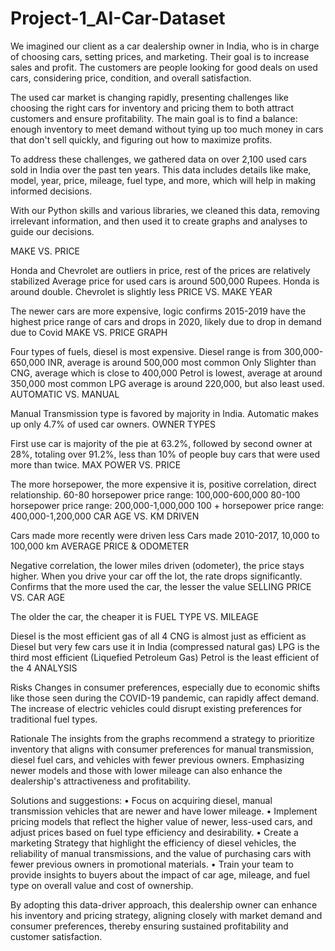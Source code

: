 # Project-1_AI-Car-Dataset

We imagined our client as a car dealership owner in India, who is in charge of choosing cars, setting prices, and marketing. Their goal is to increase sales and profit. The customers are people looking for good deals on used cars, considering price, condition, and overall satisfaction.

The used car market is changing rapidly, presenting challenges like choosing the right cars for inventory and pricing them to both attract customers and ensure profitability. The main goal is to find a balance: enough inventory to meet demand without tying up too much money in cars that don't sell quickly, and figuring out how to maximize profits.

To address these challenges, we gathered data on over 2,100 used cars sold in India over the past ten years. This data includes details like make, model, year, price, mileage, fuel type, and more, which will help in making informed decisions.

With our Python skills and various libraries, we cleaned this data, removing irrelevant information, and then used it to create graphs and analyses to guide our decisions.

MAKE VS. PRICE

Honda and Chevrolet are outliers in price, rest of the prices are relatively stabilized
Average price for used cars is around 500,000 Rupees. Honda is around double. Chevrolet is slightly less
PRICE VS. MAKE YEAR

The newer cars are more expensive, logic confirms
2015-2019 have the highest price range of cars and drops in 2020, likely due to drop in demand due to Covid
MAKE VS. PRICE GRAPH

Four types of fuels, diesel is most expensive.
Diesel range is from 300,000-650,000 INR, average is around 500,000 most common
Only Slighter than CNG, average which is close to 400,000
Petrol is lowest, average at around 350,000 most common
LPG average is around 220,000, but also least used.
AUTOMATIC VS. MANUAL

Manual Transmission type is favored by majority in India.
Automatic makes up only 4.7% of used car owners.
OWNER TYPES

First use car is majority of the pie at 63.2%, followed by second owner at 28%, totaling over 91.2%, less than 10% of people buy cars that were used more than twice.
MAX POWER VS. PRICE

The more horsepower, the more expensive it is, positive correlation, direct relationship.
60-80 horsepower price range: 100,000-600,000
80-100 horsepower price range: 200,000-1,000,000
100 + horsepower price range: 400,000-1,200,000
CAR AGE VS. KM DRIVEN

Cars made more recently were driven less
Cars made 2010-2017, 10,000 to 100,000 km
AVERAGE PRICE & ODOMETER

Negative correlation, the lower miles driven (odometer), the price stays higher.
When you drive your car off the lot, the rate drops significantly.
Confirms that the more used the car, the lesser the value
SELLING PRICE VS. CAR AGE

The older the car, the cheaper it is
FUEL TYPE VS. MILEAGE

Diesel is the most efficient gas of all 4
CNG is almost just as efficient as Diesel but very few cars use it in India (compressed natural gas)
LPG is the third most efficient (Liquefied Petroleum Gas)
Petrol is the least efficient of the 4
ANALYSIS

Risks
Changes in consumer preferences, especially due to economic shifts like those seen during the COVID-19 pandemic, can rapidly affect demand. The increase of electric vehicles could disrupt existing preferences for traditional fuel types.

Rationale
The insights from the graphs recommend a strategy to prioritize inventory that aligns with consumer preferences for manual transmission, diesel fuel cars, and vehicles with fewer previous owners. Emphasizing newer models and those with lower mileage can also enhance the dealership's attractiveness and profitability.

Solutions and suggestions:
• Focus on acquiring diesel, manual transmission vehicles that are newer and have lower mileage. • Implement pricing models that reflect the higher value of newer, less-used cars, and adjust prices based on fuel type efficiency and desirability. • Create a marketing Strategy that highlight the efficiency of diesel vehicles, the reliability of manual transmissions, and the value of purchasing cars with fewer previous owners in promotional materials. • Train your team to provide insights to buyers about the impact of car age, mileage, and fuel type on overall value and cost of ownership.

By adopting this data-driver approach, this dealership owner can enhance his inventory and pricing strategy, aligning closely with market demand and consumer preferences, thereby ensuring sustained profitability and customer satisfaction.
